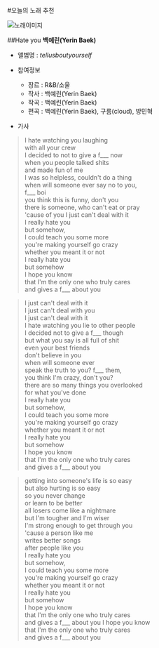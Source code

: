#오늘의 노래 추천

![노래이미지](http://image.genie.co.kr/Y/IMAGE/IMG_ALBUM/081/779/272/81779272_1607582361176_1_600x600.JPG)

##Hate you 
__백예린(Yerin Baek)__  


+ 앨범명 : _tellusboutyourself_
+ 참여정보
   + 장르 : R&B/소울
    + 작사 : 백예린(Yerin Baek)
    + 작곡 : 백예린(Yerin Baek)
    + 편곡 : 백예린(Yerin Baek), 구름(cloud), 방민혁
    
+ 가사
>I hate watching you laughing  
with all your crew  
I decided to not to give a f___ now  
when you people talked shits   
and made fun of me  
I was so helpless, couldn't do a thing  
when will someone ever say no to you,   
f___ boi  
you think this is funny, don't you  
there is someone, who can't eat or pray   
'cause of you
I just can't deal with it    
I really hate you  
but somehow,   
I could teach you some more  
you're making yourself go crazy  
whether you meant it or not  
I really hate you    
but somehow  
I hope you know   
that I'm the only one who truly cares   
and gives a f___ about you  

>I just can't deal with it  
I just can't deal with you  
I just can't deal with it  
I hate watching you lie to other people  
I decided not to give a f___ though  
but what you say is all full of shit   
even your best friends   
don't believe in you  
when will someone ever   
speak the truth to you? f___ them,  
you think I'm crazy, don't you?  
there are so many things you overlooked   
for what you've done    
I really hate you  
but somehow,   
I could teach you some more  
you're making yourself go crazy  
whether you meant it or not  
I really hate you  
but somehow  
I hope you know   
that I'm the only one who truly cares   
and gives a f___ about you  

>getting into someone's life is so easy  
but also hurting is so easy  
so you never change   
or learn to be better  
all losers come like a nightmare  
but I'm tougher and I'm wiser  
I'm strong enough to get through you  
'cause a person like me   
writes better songs  
after people like you  
I really hate you  
but somehow,   
I could teach you some more  
you're making yourself go crazy  
whether you meant it or not  
I really hate you  
but somehow  
I hope you know   
that I'm the only one who truly cares  
and gives a f___ about you
I hope you know   
that I'm the only one who truly cares   
and gives a f___ about you   

